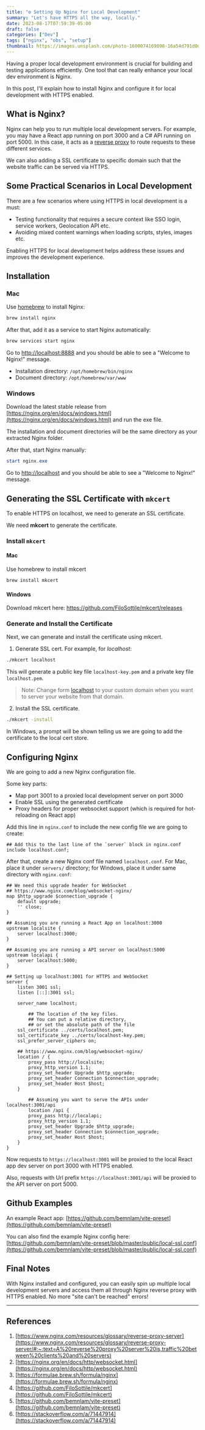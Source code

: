```yaml
---
title: "⚙️ Setting Up Nginx for Local Development"
summary: "Let's have HTTPS all the way, locally."
date: 2023-08-17T07:59:39-05:00
draft: false
categories: ["Dev"]
tags: ["nginx", "obs", "setup"]
thumbnail: https://images.unsplash.com/photo-1600074169098-16a54d791d0d?ixlib=rb-4.0.3&ixid=M3wxMjA3fDB8MHxwaG90by1wYWdlfHx8fGVufDB8fHx8fA%3D%3Dauto=format&fit=crop&w=1000&q=60
---
```


Having a proper local development environment is crucial for building and testing applications efficiently. One tool that can really enhance your local dev environment is Nginx.

In this post, I'll explain how to install Nginx and configure it for local development with HTTPS enabled.


## What is Nginx?

Nginx can help you to run multiple local development servers. For example, you may have a React app running on port 3000 and a C# API running on port 5000. In this case, it acts as a [reverse proxy](https://www.notion.so/Setting-up-Nginx-for-Local-Development-ae53177af32c426bb9a4695961dc20de?pvs=21) to route requests to these different services.

We can also adding a SSL certificate to specific domain such that the website traffic can be served via HTTPS.

## Some Practical Scenarios in Local Development

There are a few scenarios where using HTTPS in local development is a must:

- Testing functionality that requires a secure context like SSO login, service workers, Geolocation API etc.
- Avoiding mixed content warnings when loading scripts, styles, images etc.

Enabling HTTPS for local development helps address these issues and improves the development experience.

## Installation

### Mac

Use [homebrew](https://brew.sh/) to install Nginx:

```bash
brew install nginx
```

After that, add it as a service to start Nginx automatically:

```bash
brew services start nginx
```

Go to [http://localhost:8888](http://localhost:8888) and you should be able to see a "Welcome to Nginx!" message.

- Installation directory: `/opt/homebrew/bin/nginx`
- Document directory: `/opt/homebrew/var/www`

### Windows

Download the latest stable release from [https://nginx.org/en/docs/windows.html](https://nginx.org/en/docs/windows.html) and run the exe file.

The installation and document directories will be the same directory as your extracted Nginx folder.

After that, start Nginx manually:

```powershell
start nginx.exe 
```

Go to [http://localhost](http://localhost) and you should be able to see a "Welcome to Nginx!" message.

## Generating the SSL Certificate with `mkcert`

To enable HTTPS on localhost, we need to generate an SSL certificate.

We need **mkcert** to generate the certificate.

### Install `mkcert`

#### Mac

Use homebrew to install mkcert

```bash
brew install mkcert
```

#### Windows

Download mkcert here: https://github.com/FiloSottile/mkcert/releases

### Generate and Install the Certificate

Next, we can generate and install the certificate using mkcert.

1. Generate SSL cert. For example, for *localhost*:

```bash
./mkcert localhost
```

This will generate a public key file `localhost-key.pem` and a private key file `localhost.pem`.

> Note: Change form [localhost](http://localhost) to your custom domain when you want to server your website from that domain.
>

2. Install the SSL certificate.

```bash
./mkcert -install
```

In Windows, a prompt will be shown telling us we are going to add the certificate to the local cert store.

## Configuring Nginx

We are going to add a new Nginx configuration file.

Some key parts:

- Map port 3001 to a proxied local development server on port 3000
- Enable SSL using the generated certificate
- Proxy headers for proper websocket support (which is required for hot-reloading on React app)

Add this line in `nginx.conf` to include the new config file we are going to create:

```nginx
## Add this to the last line of the `server` block in nginx.conf
include localhost.conf;
```

After that, create a new Nginx conf file named `localhost.conf`. For Mac, place it under `servers/` directory; for Windows, place it under same directory with `nginx.conf`:

```nginx
## We need this upgrade header for WebSocket
## https://www.nginx.com/blog/websocket-nginx/
map $http_upgrade $connection_upgrade {
    default upgrade;
    '' close;
}

## Assuming you are running a React App on localhost:3000
upstream localsite {
    server localhost:3000;
}

## Assuming you are running a API server on localhost:5000
upstream localapi {
    server localhost:5000;
}

## Setting up localhost:3001 for HTTPS and WebSocket
server {
    listen 3001 ssl;
    listen [::]:3001 ssl;

    server_name localhost;

		## The location of the key files. 
		## You can put a relative directory, 
		## or set the absolute path of the file
    ssl_certificate ../certs/localhost.pem;
    ssl_certificate_key ../certs/localhost-key.pem;
    ssl_prefer_server_ciphers on;

    ## https://www.nginx.com/blog/websocket-nginx/
    location / {
        proxy_pass http://localsite;
        proxy_http_version 1.1;
        proxy_set_header Upgrade $http_upgrade;
        proxy_set_header Connection $connection_upgrade;
        proxy_set_header Host $host;
    }

		## Assuming you want to serve the APIs under localhost:3001/api
		location /api {
        proxy_pass http://localapi;
        proxy_http_version 1.1;
        proxy_set_header Upgrade $http_upgrade;
        proxy_set_header Connection $connection_upgrade;
        proxy_set_header Host $host;
    }
}
```

Now requests to `https://localhost:3001` will be proxied to the local React app dev server on port 3000 with HTTPS enabled.

Also, requests with Url prefix `https://localhost:3001/api` will be proxied to the API server on port 5000.

## Github Examples

An example React app: [https://github.com/bemnlam/vite-preset](https://github.com/bemnlam/vite-preset)

You can also find the example Nginx config here: [https://github.com/bemnlam/vite-preset/blob/master/public/local-ssl.conf](https://github.com/bemnlam/vite-preset/blob/master/public/local-ssl.conf)

## Final Notes

With Nginx installed and configured, you can easily spin up multiple local development servers and access them all through Nginx reverse proxy with HTTPS enabled. No more "site can't be reached" errors!

---

## References

1. [https://www.nginx.com/resources/glossary/reverse-proxy-server](https://www.nginx.com/resources/glossary/reverse-proxy-server/#:~:text=A%20reverse%20proxy%20server%20is,traffic%20between%20clients%20and%20servers)
2. [https://nginx.org/en/docs/http/websocket.html](https://nginx.org/en/docs/http/websocket.html)
3. [https://formulae.brew.sh/formula/nginx](https://formulae.brew.sh/formula/nginx)
4. [https://github.com/FiloSottile/mkcert](https://github.com/FiloSottile/mkcert)
5. [https://github.com/bemnlam/vite-preset](https://github.com/bemnlam/vite-preset)
6. [https://stackoverflow.com/a/71447914](https://stackoverflow.com/a/71447914)